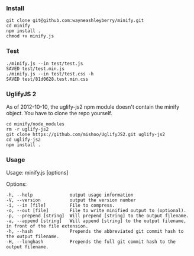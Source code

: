 ### Install

```
git clone git@github.com:wayneashleyberry/minify.git
cd minify
npm install .
chmod +x minify.js
```

### Test

```
./minify.js --in test/test.js
SAVED test/test.min.js
./minify.js --in test/test.css -h
SAVED test/81d0628.test.min.css
```

### UglifyJS 2

As of 2012-10-10, the uglify-js2 npm module doesn't contain the minify object.
You have to clone the repo yourself.

```
cd minify/node_modules
rm -r uglify-js2
git clone https://github.com/mishoo/UglifyJS2.git uglify-js2
cd uglify-js2
npm install .
```

### Usage

Usage: minify.js [options]

Options:

	-h, --help              output usage information
	-V, --version           output the version number
	-i, --in [file]         File to compress.
	-o, --out [file]        File to write minified output to (optional).
	-p, --prepend [string]  Will prepend [string] to the output filename.
	-a, --append [string]   Will append [string] to the output filename, in front of the file extension.
	-h, --hash              Prepends the abbreviated git commit hash to the output filename.
	-H, --longhash          Prepends the full git commit hash to the output filename.
